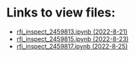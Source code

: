 # Links to view files:

* [rfi_inspect_2459813.ipynb (2022-8-21)](https://nbviewer.jupyter.org/github/HERA-Team/H6C_Notebooks/blob/main/rfi_inspect/rfi_inspect_2459813.ipynb)
* [rfi_inspect_2459815.ipynb (2022-8-23)](https://nbviewer.jupyter.org/github/HERA-Team/H6C_Notebooks/blob/main/rfi_inspect/rfi_inspect_2459815.ipynb)
* [rfi_inspect_2459817.ipynb (2022-8-25)](https://nbviewer.jupyter.org/github/HERA-Team/H6C_Notebooks/blob/main/rfi_inspect/rfi_inspect_2459817.ipynb)